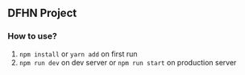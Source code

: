 ## DFHN Project ##
### How to use? ###

1. `npm install` or `yarn add` on first run
2. `npm run dev` on dev server or `npm run start` on production server